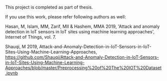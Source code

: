 This project is completed as part of thesis.

If you use this work, please refer following authors as well:

Hasan, M, Islam, MM, Zarif, MII & Hashem, MMA 2019, 'Attack and anomaly detection in IoT sensors in IoT sites using machine learning approaches', Internet of Things, vol. 7.

Shauqi, M 2019, Attack-and-Anomaly-Detection-in-IoT-Sensors-in-IoT-Sites-Using-Machine-Learning-Approaches, <https://github.com/Shauqi/Attack-and-Anomaly-Detection-in-IoT-Sensors-in-IoT-Sites-Using-Machine-Learning-Approaches/blob/master/Preprocessing%20of%20The%20IOT%20Dataset.ipynb>
